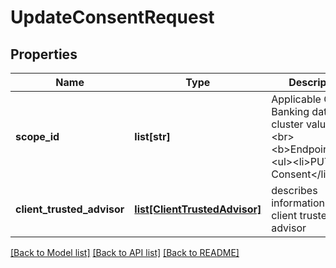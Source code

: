 # UpdateConsentRequest


## Properties
Name | Type | Description | Notes
------------ | ------------- | ------------- | -------------
**scope_id** | **list[str]** | Applicable Open Banking data cluster values.&lt;br&gt;&lt;br&gt;&lt;b&gt;Endpoints&lt;/b&gt;:&lt;ul&gt;&lt;li&gt;PUT Consent&lt;/li&gt;&lt;/ul&gt; | [optional] 
**client_trusted_advisor** | [**list[ClientTrustedAdvisor]**](ClientTrustedAdvisor.md) | describes information of client trusted advisor | 

[[Back to Model list]](../README.md#documentation-for-models) [[Back to API list]](../README.md#documentation-for-api-endpoints) [[Back to README]](../README.md)


